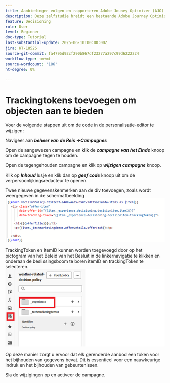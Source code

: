 ```yaml
---
title: Aanbiedingen volgen en rapporteren Adobe Jouney Optimizer (AJO) die via AJO Offer Decisioning worden geleverd
description: Deze zelfstudie breidt een bestaande Adobe Journey Optimizer (AJO)-implementatie uit die persoonlijke aanbiedingen biedt op basis van contextuele gegevens zoals temperatuur. Het schetst hoe u indruk- en interactiegebeurtenissen vastlegt en de gegevens voorbereidt voor rapportage binnen Jouney Optimizer.
feature: Decisioning
role: User
level: Beginner
doc-type: Tutorial
last-substantial-update: 2025-06-10T00:00:00Z
jira: KT-18526
source-git-commit: fa4795d92cf290b867df23277a297c99d6222224
workflow-type: tm+mt
source-wordcount: '186'
ht-degree: 0%

---
```


# Trackingtokens toevoegen om objecten aan te bieden

Voer de volgende stappen uit om de code in de personalisatie-editor te wijzigen:

Navigeer aan _**beheer van de Reis ->Campagnes**_

Open de aangewezen campagne en klik de _**campagne van het Einde**_ knoop om de campagne tegen te houden.

Open de tegengehouden campagne en klik op _**wijzigen campagne**_ knoop.

Klik op _**Inhoud**_ lusje en klik dan op _**geef code**_ knoop uit om de verpersoonlijkingsredacteur te openen.

Twee nieuwe gegevenskenmerken aan de div toevoegen, zoals wordt weergegeven in de schermafbeelding
![ het volgen-teken ](assets/offer-item-with-tracking-code.png)

TrackingToken en ItemID kunnen worden toegevoegd door op het pictogram van het Beleid van het Besluit in de linkernavigatie te klikken en onderaan de beslissingsboom te boren itemID en trackingToken te selecteren.
![ het volgen-teken ](assets/insert-tracking-token.png)

Op deze manier zorgt u ervoor dat elk gerenderde aanbod een token voor het bijhouden van gegevens bevat. Dit is essentieel voor een nauwkeurige indruk en het bijhouden van gebeurtenissen.

Sla de wijzigingen op en activeer de campagne.
